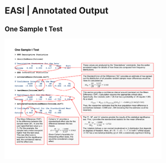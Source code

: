 # EASI | Annotated Output

## One Sample t Test

<p align="center"><kbd><img src="onesample.png"></kbd></p>
